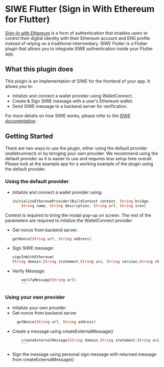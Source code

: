# SIWE Flutter (Sign in With Ethereum for Flutter)

[Sign-In with Ethereum](login.xyz) is a form of authentication that enables users to control their digital identity with their Ethereum account and ENS profile instead of relying on a traditional intermediary. SIWE Flutter is a Flutter plugin that allows you to integrate SIWE authentication inside your Flutter app. 

## What this plugin does

This plugin is an implementation of SIWE for the frontend of your app. It allows you to: 
- Initalize and connect a wallet provider using WalletConnect.
- Create & Sign SIWE message with a user's Ethereum wallet.
- Send SIWE message to a backend server for verification.

For more details on how SIWE works, please refer to the [SIWE documentation](https://docs.login.xyz/).
## Getting Started
There are two ways to use the plugin, either using the default provider (walletconnect) or by bringing your own provider. We recommend using the default provider as it is easier to use and requires less setup time overall.
Please look at the example app for a working example of the plugin using the default provider.
### Using the default provider
- Initalize and connect a wallet provider using:

    ```dart
    initializeEthereumProvider(BuildContext context, String bridge,
        String name, String description, String url, String icon)
    ```
Context is required to bring the modal pop-up on screen.
The rest of the parameters are required to initalize the WalletConnect provider.

- Get nonce from backend server:

    ```dart
    getNonce(String url, String address)
    ```

- Sign SIWE message:

    ```dart
    signInWithEthereum(
    String domain,String statement,String uri, String version,String chainId)
    ```
- Verify Message:
    ```dart 
        verifyMessage(String url)
        ```
### Using your own provider

- Initalize your own provider
- Get nonce from backend server
  ```dart
    getNonce(String url, String address)
    ```
- Create a message using createExternalMessage()
    ```dart
        createExternalMessage(String domain,String statement,String uri, String version,String chainId)
        ```
- Sign the message using personal sign message with returned message from createExternalMessage()

